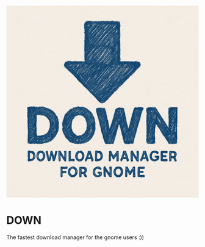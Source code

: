 <div align= center><img src="./assets/logo.png""></div>

# DOWN 
The fastest download manager for the gnome users :))
